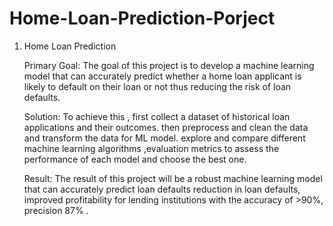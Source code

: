 # Home-Loan-Prediction-Porject
1.	Home Loan Prediction

       Primary Goal:     The goal of this project is to develop a machine learning model that can accurately predict whether a home loan applicant is likely to default on their loan or not thus reducing the risk of loan defaults.
       
      Solution:   To achieve this , first collect a dataset of historical loan applications and their outcomes. then preprocess and clean the data  and transform the data for ML model. explore and compare different machine learning algorithms ,evaluation metrics to assess the performance of each model and choose the best one.
      
       Result:     The result of this project will be a robust machine learning model that can accurately predict loan defaults reduction in loan defaults, improved profitability for lending institutions with the accuracy of >90%, precision 87% .
